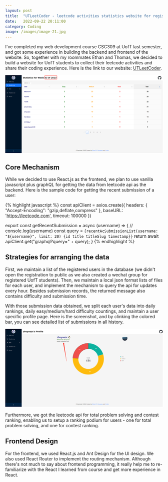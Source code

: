 ```yaml
---
layout: post
title:  "UTLeetCoder - leetcode activities statistics website for registered UofT students"
date:   2022-09-22 20:11:00
category: Coding
image: /images/image-21.jpg
---
```

I've completed my web development course CSC309 at UofT last semester, and got some experience in building the backend and frontend of the website. So, together with my roommates Ethan and Thomas, we decided to build a website for UofT students to collect their leetcode activities and share their coding experience. Here is the link to our website: [UTLeetCoder](https://coder.xfttech.org/).

![daily_rank](/post-images/UTleetcoder/1.png)

## Core Mechanism

While we decided to use React.js as the frontend, we plan to use vanilla javascript plus graphQL for getting the data from leetcode api as the backend. Here is the sample code for getting the recent submission of a user:

{% highlight javascript %}
const apiClient = axios.create({
    headers: { "Accept-Encoding": "gzip,deflate,compress" },
    baseURL: 'https://leetcode.com',
    timeout: 100000
})

export const getRecentSubmission = async (username) => {
    // console.log(username)
    const query = `{recentAcSubmissionList(username: "${username}", limit: 20) {id title titleSlug timestamp}}`
    return await apiClient.get("graphql?query=" + query);
}
{% endhighlight %}

## Strategies for arranging the data
First, we maintain a list of the registered users in the database (we didn't open the registration to public as we also created a wechat group for registered UofT students). Then, we maintain a local json format lists of files for each user, and implement the mechanism to query the api for updates every hour. Besides submission records, the returned message also contains difficulty and submission time.

With those submission data obtained, we split each user's data into daily rankings, daily easy/medium/hard difficulty countings, and maintain a user specific profile page. Here is the screenshot, and by clinking the colored bar, you can see detailed list of submissions in all history.

![user_profile](/post-images/UTleetcoder/2.png)

Furthermore, we got the leetcode api for total problem solving and contest ranking, enabling us to setup a ranking podium for users - one for total problem solving, and one for contest ranking. 

## Frontend Design

For the frontend, we used React.js and Ant Design for the UI design. We also used React Router to implement the routing mechanism. Although there's not much to say about frontend programming, it really help me to re-familiarize with the React I learned from course and get more experience in React.